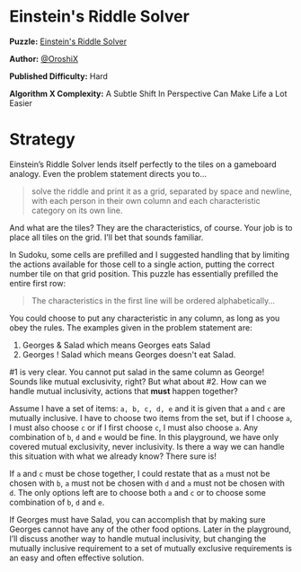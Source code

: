 # Einstein's Riddle Solver

__Puzzle:__ [Einstein's Riddle Solver](https://www.codingame.com/training/hard/einsteins-riddle-solver)

__Author:__ [@OroshiX](https://www.codingame.com/profile/045d3b89723c9acafb728c9fd1d8cb297970931)

__Published Difficulty:__ Hard

__Algorithm X Complexity:__ A Subtle Shift In Perspective Can Make Life a Lot Easier

# Strategy

Einstein’s Riddle Solver lends itself perfectly to the tiles on a gameboard analogy. Even the problem statement directs you to…

>solve the riddle and print it as a grid, separated by space and newline, with each person in their own column and each characteristic category on its own line.

And what are the tiles? They are the characteristics, of course. Your job is to place all tiles on the grid. I’ll bet that sounds familiar.

In Sudoku, some cells are prefilled and I suggested handling that by limiting the actions available for those cell to a single action, putting the correct number tile on that grid position. This puzzle has essentially prefilled the entire first row:

>The characteristics in the first line will be ordered alphabetically…

You could choose to put any characteristic in any column, as long as you obey the rules. The examples given in the problem statement are:

1)	Georges & Salad which means Georges eats Salad
2)	Georges ! Salad which means Georges doesn't eat Salad.

#1 is very clear. You cannot put salad in the same column as George! Sounds like mutual exclusivity, right? But what about #2. How can we handle mutual inclusivity, actions that __must__ happen together?

Assume I have a set of items: `a, b, c, d, e` and it is given that `a` and `c` are mutually inclusive. I have to choose two items from the set, but if I choose `a`, I must also choose `c` or if I first choose `c`, I must also choose `a`. Any combination of `b`, `d` and `e` would be fine. In this playground, we have only covered mutual exclusivity, never inclusivity. Is there a way we can handle this situation with what we already know? There sure is!

If `a` and `c` must be chose together, I could restate that as `a` must not be chosen with `b`, `a` must not be chosen with `d` and `a` must not be chosen with `d`. The only options left are to choose both `a` and `c` or to choose some combination of  `b`, `d` and `e`.

If Georges must have Salad, you can accomplish that by making sure Georges cannot have any of the other food options. Later in the playground, I’ll discuss another way to handle mutual inclusivity, but changing the mutually inclusive requirement to a set of mutually exclusive requirements is an easy and often effective solution.
